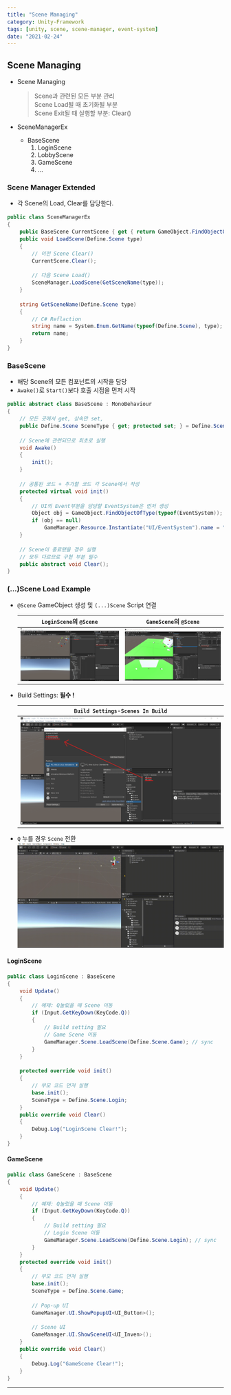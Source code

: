 ```yaml
---
title: "Scene Managing"
category: Unity-Framework
tags: [unity, scene, scene-manager, event-system]
date: "2021-02-24"
---
```


## Scene Managing

- Scene Managing

  > Scene과 관련된 모든 부분 관리  
  > Scene Load될 때 초기화될 부분  
  > Scene Exit될 때 실행할 부분: Clear()

- SceneManagerEx
  - BaseScene
    1. LoginScene
    2. LobbyScene
    3. GameScene
    4. ...

### Scene Manager Extended

- 각 Scene의 Load, Clear를 담당한다.

```cs
public class SceneManagerEx
{
    public BaseScene CurrentScene { get { return GameObject.FindObjectOfType<BaseScene>(); } }
    public void LoadScene(Define.Scene type)
    {
        // 이전 Scene Clear()
        CurrentScene.Clear();

        // 다음 Scene Load()
        SceneManager.LoadScene(GetSceneName(type));
    }

    string GetSceneName(Define.Scene type)
    {
        // C# Reflaction
        string name = System.Enum.GetName(typeof(Define.Scene), type);
        return name;
    }
}
```

### BaseScene

- 해당 Scene의 모든 컴포넌트의 시작을 담당
- `Awake()`로 `Start()`보다 호출 시점을 먼저 시작

```cs
public abstract class BaseScene : MonoBehaviour
{
    // 모든 곳에서 get, 상속만 set,
    public Define.Scene SceneType { get; protected set; } = Define.Scene.UnKnown;

    // Scene에 관련되므로 최초로 실행
    void Awake()
    {
        init();
    }

    // 공통된 코드 + 추가할 코드 각 Scene에서 작성
    protected virtual void init()
    {
        // UI의 Event부분을 담당할 EventSystem은 먼저 생성
        Object obj = GameObject.FindObjectOfType(typeof(EventSystem));
        if (obj == null)
            GameManager.Resource.Instantiate("UI/EventSystem").name = "@EventSystem";
    }

    // Scene이 종료됐을 경우 실행
    // 모두 다르므로 구현 부분 필수
    public abstract void Clear();
}
```

### (...)Scene Load Example

- `@Scene` GameObject 생성 및 `(...)Scene` Script 연결

  |                `LoginScene`의 `@Scene`                 |                `GameScene`의 `@Scene`                |
  | :----------------------------------------------------: | :--------------------------------------------------: |
  | ![login-scene](/uploads/scene-manager/login-scene.png) | ![game-scene](/uploads/scene-manager/game-scene.png) |

- Build Settings: **필수 !**

  |              `Build Settings`-`Scenes In Build`              |
  | :----------------------------------------------------------: |
  | ![build-settings](/uploads/scene-manager/build-settings.png) |

- `Q` 누를 경우 `Scene` 전환
  ![scene-load-result](/uploads/scene-manager/scene-load.gif)

#### LoginScene

```cs
public class LoginScene : BaseScene
{
    void Update()
    {
        // 예제: Q눌렀을 때 Scene 이동
        if (Input.GetKeyDown(KeyCode.Q))
        {
            // Build setting 필요
            // Game Scene 이동
            GameManager.Scene.LoadScene(Define.Scene.Game); // sync
        }
    }

    protected override void init()
    {
        // 부모 코드 먼저 실행
        base.init();
        SceneType = Define.Scene.Login;
    }
    public override void Clear()
    {
        Debug.Log("LoginScene Clear!");
    }
}
```

#### GameScene

```cs
public class GameScene : BaseScene
{
    void Update()
    {
        // 예제: Q눌렀을 때 Scene 이동
        if (Input.GetKeyDown(KeyCode.Q))
        {
            // Build setting 필요
            // Login Scene 이동
            GameManager.Scene.LoadScene(Define.Scene.Login); // sync
        }
    }
    protected override void init()
    {
        // 부모 코드 먼저 실행
        base.init();
        SceneType = Define.Scene.Game;

        // Pop-up UI
        GameManager.UI.ShowPopupUI<UI_Button>();

        // Scene UI
        GameManager.UI.ShowSceneUI<UI_Inven>();
    }
    public override void Clear()
    {
        Debug.Log("GameScene Clear!");
    }
}
```

---
